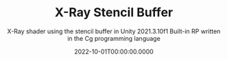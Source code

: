 ---
date: '2022-10-01T00:00:00.0000'
primaryVideoName: 1.mp4
title: X-Ray Stencil Buffer
subtitle: X-Ray shader using the stencil buffer in Unity 2021.3.10f1 Built-in RP
  written in the Cg programming language
implementationDetails:
  - Using the Stencil Buffer to write a reference value for later check in other
    shaders.
  - Culling Front and Back for controlling which faces of the cube should render.
  - Disabling ZWrite in the quad that acts as the xray window.
  - Setting Queue=Geometry-1 in the shader to ensure it renders in front of all
    other objects.
tags:
  - Cg
  - Built-in RP
  - Unity
technology: UnityEngine
category: Shaders
---